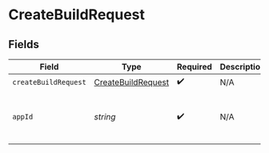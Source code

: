 # CreateBuildRequest


## Fields

| Field                                                           | Type                                                            | Required                                                        | Description                                                     | Example                                                         |
| --------------------------------------------------------------- | --------------------------------------------------------------- | --------------------------------------------------------------- | --------------------------------------------------------------- | --------------------------------------------------------------- |
| `createBuildRequest`                                            | [CreateBuildRequest](../../Models/Shared/CreateBuildRequest.md) | :heavy_check_mark:                                              | N/A                                                             |                                                                 |
| `appId`                                                         | *string*                                                        | :heavy_check_mark:                                              | N/A                                                             | app-af469a92-5b45-4565-b3c4-b79878de67d2                        |